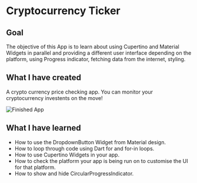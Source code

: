 # Cryptocurrency Ticker

## Goal

The objective of this App is to learn about using Cupertino and Material Widgets in parallel and providing a different user interface depending on the platform, using Progress indicator, fetching data from the internet, styling.


## What I have created

A crypto currency price checking app. You can monitor your cryptocurrency investents on the move!

![Finished App](https://github.com/Allabergen/assets/blob/master/Cryptocurrency_Ticker_Finished_Flutter_App.gif)

## What I have learned

- How to use the DropdownButton Widget from Material design.
- How to loop through code using Dart for and for-in loops.
- How to use Cupertino Widgets in your app.
- How to check the platform your app is being run on to customise the UI for that platform.
- How to show and hide CircularProgressIndicator.

